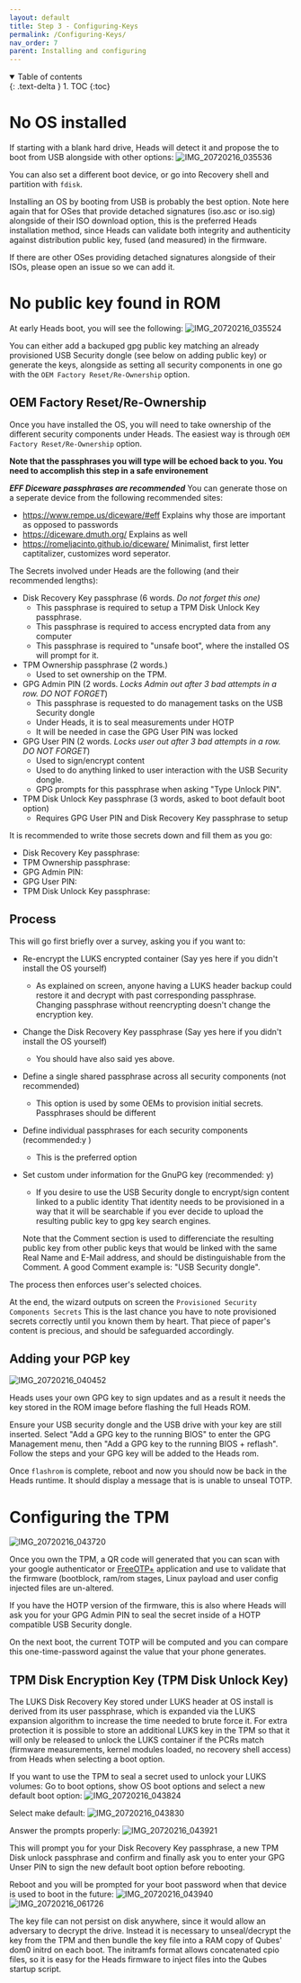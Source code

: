 ```yaml
---
layout: default
title: Step 3 - Configuring-Keys
permalink: /Configuring-Keys/
nav_order: 7
parent: Installing and configuring
---
```


<!-- markdownlint-disable MD033 -->
<details open markdown="block">
  <summary>
    Table of contents
  </summary>
  {: .text-delta }
1. TOC
{:toc}
</details>
<!-- markdownlint-enable MD033 -->

No OS installed
===

If starting with a blank hard drive, Heads will detect it and propose the
 to boot from USB alongside with other options:
![IMG_20720216_035536](https://user-images.githubusercontent.com/827570/168883552-58dfb283-52b1-4026-9ae3-ae962dfb0672.JPG)
 
You can also set a different boot device, or go into Recovery shell and partition
 with `fdisk`. 
 
 Installing an OS by booting from USB is probably the best option.
 Note here again that for OSes that provide detached signatures 
 (iso.asc or iso.sig) alongside of their ISO download option, this is the preferred
 Heads installation method, since Heads can validate both integrity and authenticity
 against distribution public key, fused (and measured) in the firmware.
 
If there are other OSes providing detached signatures alongside of their ISOs, please
open an issue so we can add it. 

No public key found in ROM
===
At early Heads boot, you will see the following:
![IMG_20720216_035524](https://user-images.githubusercontent.com/827570/168883785-a94c77dc-0743-4622-83cf-62bbf8024462.JPG)

You can either add a backuped gpg public key matching an already provisioned USB Security dongle (see below on adding public key)
or generate the keys, alongside as setting all security components in one go with the `OEM Factory Reset/Re-Ownership` option.

OEM Factory Reset/Re-Ownership
---
Once you have installed the OS, you will need to take ownership of the different security
components under Heads. The easiest way is through `OEM Factory Reset/Re-Ownership` option.

**Note that the passphrases you will type will be echoed back to you. You need to accomplish this step in a safe environement**

**_EFF Diceware passphrases are recommended_** 
You can generate those on a seperate device from the following recommended sites:
- https://www.rempe.us/diceware/#eff Explains why those are important as opposed to passwords
- https://diceware.dmuth.org/ Explains as well
- https://romeljacinto.github.io/diceware/ Minimalist, first letter captitalizer, customizes word seperator.
 
The Secrets involved under Heads are the following (and their recommended lengths):
- Disk Recovery Key passphrase (6 words. *Do not forget this one)*
  - This passphrase is required to setup a TPM Disk Unlock Key passphrase.
  - This passphrase is required to access encrypted data from any computer
  - This passphrase is required to "unsafe boot", where the installed OS will prompt for it.
- TPM Ownership passphrase (2 words.)
  - Used to set ownership on the TPM.
- GPG Admin PIN (2 words. *Locks Admin out after 3 bad attempts in a row. DO NOT FORGET*)
  - This passphrase is requested to do management tasks on the USB Security dongle
   - Under Heads, it is to seal measurements under HOTP
   - It will be needed in case the GPG User PIN was locked
- GPG User PIN (2 words. *Locks user out after 3 bad attempts in a row. DO NOT FORGET*)
  - Used to sign/encrypt content
  - Used to do anything linked to user interaction with the USB Security dongle.
  - GPG prompts for this passphrase when asking "Type Unlock PIN".
- TPM Disk Unlock Key passphrase (3 words, asked to boot default boot option)
  - Requires GPG User PIN and Disk Recovery Key passphrase to setup

It is recommended to write those secrets down and fill them as you go:
- Disk Recovery Key passphrase:
- TPM Ownership passphrase:
- GPG Admin PIN:
- GPG User PIN:
- TPM Disk Unlock Key passphrase:  

Process
----
This will go first briefly over a survey, asking you if you want to: 
- Re-encrypt the LUKS encrypted container (Say yes here if you didn't install the OS yourself)
  - As explained on screen, anyone having a LUKS header backup could restore it and decrypt with
    past corresponding passphrase. Changing passphrase without reencrypting doesn't change the
    encryption key.
- Change the Disk Recovery Key passphrase (Say yes here if you didn't install the OS yourself)
  - You should have also said yes above.
- Define a single shared passphrase across all security components (not recommended)
  - This option is used by some OEMs to provision initial secrets. Passphrases should be different
- Define individual passphrases for each security components (recommended:y )
  - This is the preferred option
- Set custom under information for the GnuPG key (recommended: y)
  - If you desire to use the USB Security dongle to encrypt/sign content linked to a public identity
  That identity needs to be provisioned in a way that it will be searchable if you ever decide to
  upload the resulting public key to gpg key search engines.
  
  Note that the Comment section is used to differenciate the resulting public key from other public
  keys that would be linked with the same Real Name and E-Mail address, and should be distinguishable
  from the Comment. A good Comment example is: "USB Security dongle".


The process then enforces user's selected choices. 

At the end, the wizard outputs on screen the `Provisioned Security Components Secrets` 
This is the last chance you have to note provisioned secrets correctly until you known them by heart. 
That piece of paper's content is precious, and should be safeguarded accordingly. 

Adding your PGP key
---
![IMG_20720216_040452](https://user-images.githubusercontent.com/827570/168885326-67a3b8e6-ba17-483e-b5ea-72fdc8123dbc.JPG)


Heads uses your own GPG key to sign updates and as a result it needs the
key stored in the ROM image before flashing the full Heads ROM.

Ensure your USB security dongle and the USB drive with your key are still
 inserted. Select "Add a GPG key to the running BIOS" to enter the GPG
 Management menu, then "Add a GPG key to the running BIOS + reflash".  Follow
 the steps and your GPG key will be added to the Heads rom.

Once `flashrom` is complete, reboot and now you should now be back in the Heads
 runtime. It should display a message that is is unable to unseal TOTP.


Configuring the TPM
===
![IMG_20720216_043720](https://user-images.githubusercontent.com/827570/168885434-fee94afb-57c0-4046-bb4d-39de028403d7.JPG)


Once you own the TPM, a QR code will generated that you can scan with your
 google authenticator or [FreeOTP+](https://f-droid.org/en/packages/org.liberty.android.freeotpplus/)
 application and use to validate that the firmware (bootblock, ram/rom stages, Linux
 payload and user config injected files are un-altered.
 
 If you have the HOTP version of the firmware, this is also where Heads will
 ask you for your GPG Admin PIN to seal the secret inside of a HOTP compatible 
 USB Security dongle.

On the next boot, the current TOTP will be computed and you can compare 
 this one-time-password against the value that your phone generates.


TPM Disk Encryption Key (TPM Disk Unlock Key)
---

The LUKS Disk Recovery Key stored under LUKS header at OS install is derived from its user passphrase, 
 which is expanded via the LUKS expansion algorithm to increase the time needed to brute force it. 
 For extra protection it is possible to store an additional LUKS key in the TPM so that it will
 only be released to unlock the LUKS container if the PCRs match (firmware measurements, kernel 
 modules loaded, no recovery shell access) from Heads when selecting a boot option.

If you want to use the TPM to seal a secret used to unlock your LUKS volumes:
Go to boot options, show OS boot options and select a new default boot option:
![IMG_20720216_043824](https://user-images.githubusercontent.com/827570/168886309-35bf30e5-5afc-4203-b991-6f832317d4e1.JPG)

Select make default:
![IMG_20720216_043830](https://user-images.githubusercontent.com/827570/168886395-2678e5b0-771c-4a69-a484-6ee0ca9fc016.JPG)

Answer the prompts properly:
![IMG_20720216_043921](https://user-images.githubusercontent.com/827570/168886507-6e8671f1-c553-464c-90dc-28137a5fbf46.JPG)

This will prompt you for your Disk Recovery Key passphrase, a new TPM Disk unlock passphrase and confirm and finally ask you to enter your GPG Unser PIN to sign the new default boot option before rebooting.

Reboot and you will be prompted for your boot password when that device is
 used to boot in the future:
![IMG_20720216_043940](https://user-images.githubusercontent.com/827570/168886785-581e8548-945b-4b06-a2d7-36ceb1707220.JPG)
![IMG_20720216_061726](https://user-images.githubusercontent.com/827570/168889805-4f606591-1a0c-41c2-8c8a-3493a65bba04.JPG)


The key file can not persist on disk anywhere, since it would allow an adversary to decrypt the drive. 
 Instead it is necessary to unseal/decrypt the key from the TPM and then bundle the key file
 into a RAM copy of Qubes' dom0 initrd on each boot. The initramfs format allows
 concatenated cpio files, so it is easy for the Heads firmware to inject files
 into the Qubes startup script.
